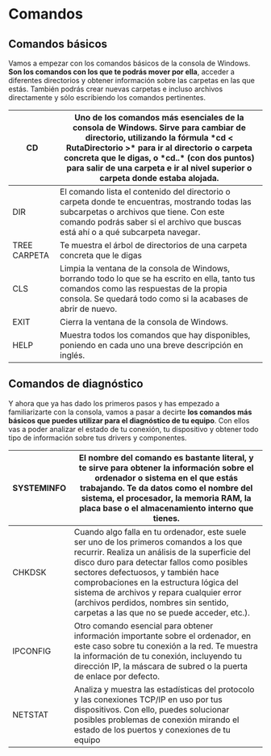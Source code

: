 # Comandos

## Comandos básicos

Vamos a empezar con los comandos básicos de la consola de Windows. **Son los comandos con los que te podrás mover por ella**, acceder a diferentes directorios y obtener información sobre las carpetas en las que estás. También podrás crear nuevas carpetas e incluso archivos directamente y sólo escribiendo los comandos pertinentes.

| CD           | Uno de los comandos más esenciales de la consola de Windows. Sirve para cambiar de directorio, utilizando la fórmula \*cd < RutaDirectorio >\* para ir al directorio o carpeta concreta que le digas, o \*cd..\* (con dos puntos) para salir de una carpeta e ir al nivel superior o carpeta donde estaba alojada. |
| ------------ | ------------------------------------------------------------------------------------------------------------------------------------------------------------------------------------------------------------------------------------------------------------------------------------------------------------------ |
| DIR          | El comando lista el contenido del directorio o carpeta donde te encuentras, mostrando todas las subcarpetas o archivos que tiene. Con este comando podrás saber si el archivo que buscas está ahí o a qué subcarpeta navegar.                                                                                      |
| TREE CARPETA | Te muestra el árbol de directorios de una carpeta concreta que le digas                                                                                                                                                                                                                                            |
| CLS          | Limpia la ventana de la consola de Windows, borrando todo lo que se ha escrito en ella, tanto tus comandos como las respuestas de la propia consola. Se quedará todo como si la acabases de abrir de nuevo.                                                                                                        |
| EXIT         | Cierra la ventana de la consola de Windows.                                                                                                                                                                                                                                                                        |
| HELP         | Muestra todos los comandos que hay disponibles, poniendo en cada uno una breve descripción en inglés.                                                                                                                                                                                                              |

## Comandos de diagnóstico

Y ahora que ya has dado los primeros pasos y has empezado a familiarizarte con la consola, vamos a pasar a decirte **los comandos más básicos que puedes utilizar para el diagnóstico de tu equipo**. Con ellos vas a poder analizar el estado de tu conexión, tu dispositivo y obtener todo tipo de información sobre tus drivers y componentes.

| SYSTEMINFO | El nombre del comando es bastante literal, y te sirve para obtener la información sobre el ordenador o sistema en el que estás trabajando. Te da datos como el nombre del sistema, el procesador, la memoria RAM, la placa base o el almacenamiento interno que tienes.                                                                                                                                        |
| ---------- | -------------------------------------------------------------------------------------------------------------------------------------------------------------------------------------------------------------------------------------------------------------------------------------------------------------------------------------------------------------------------------------------------------------- |
| CHKDSK     | Cuando algo falla en tu ordenador, este suele ser uno de los primeros comandos a los que recurrir. Realiza un análisis de la superficie del disco duro para detectar fallos como posibles sectores defectuosos, y también hace comprobaciones en la estructura lógica del sistema de archivos y repara cualquier error (archivos perdidos, nombres sin sentido, carpetas a las que no se puede acceder, etc.). |
| IPCONFIG   | Otro comando esencial para obtener información importante sobre el ordenador, en este caso sobre tu conexión a la red. Te muestra la información de tu conexión, incluyendo tu dirección IP, la máscara de subred o la puerta de enlace por defecto.                                                                                                                                                           |
| NETSTAT    | Analiza y muestra las estadísticas del protocolo y las conexiones TCP/IP en uso por tus dispositivos. Con ello, puedes solucionar posibles problemas de conexión mirando el estado de los puertos y conexiones de tu equipo                                                                                                                                                                                    |
